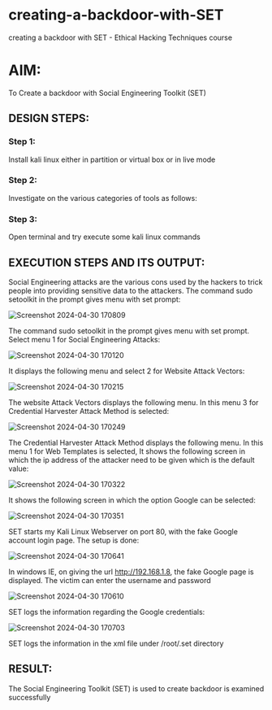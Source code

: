 # creating-a-backdoor-with-SET
creating a backdoor with SET - Ethical Hacking Techniques course

# AIM:
To Create a backdoor with Social Engineering Toolkit (SET)

## DESIGN STEPS:

### Step 1:

Install kali linux either in partition or virtual box or in live mode


### Step 2:

Investigate on the various categories of tools as follows:

### Step 3:

Open terminal and try execute some kali linux commands

## EXECUTION STEPS AND ITS OUTPUT:
Social Engineering attacks are the various cons used by the hackers to trick people into providing sensitive data to the attackers. 
The command sudo setoolkit in the prompt gives menu with set prompt:

![Screenshot 2024-04-30 170809](https://github.com/VARSHINI22009118/creating-a-backdoor-with-SET/assets/119401150/d8cd8cf7-a682-4a57-a087-fe527b00b854)



The command sudo setoolkit in the prompt gives menu with set prompt. Select menu 1 for Social Engineering Attacks:

![Screenshot 2024-04-30 170120](https://github.com/VARSHINI22009118/creating-a-backdoor-with-SET/assets/119401150/f4edb330-9312-4f25-aca6-a67b833f75b6)


It displays the following menu and select 2 for Website Attack Vectors:

![Screenshot 2024-04-30 170215](https://github.com/VARSHINI22009118/creating-a-backdoor-with-SET/assets/119401150/0b274cef-a871-47bc-b083-c6aeab259015)


The website Attack Vectors displays the following menu. In this menu 3 for Credential Harvester Attack Method is selected:

![Screenshot 2024-04-30 170249](https://github.com/VARSHINI22009118/creating-a-backdoor-with-SET/assets/119401150/83e7a966-ab97-430f-8615-1a43b2e1bf6b)


The Credential Harvester Attack Method displays the following menu. In this menu 1 for Web Templates is selected,
It shows the following screen in which the ip address of the attacker need to be given which is the default value:

![Screenshot 2024-04-30 170322](https://github.com/VARSHINI22009118/creating-a-backdoor-with-SET/assets/119401150/179b47d7-1cfc-4ca1-98de-768a45b05b23)

It shows the following screen in which the option Google can be selected:

![Screenshot 2024-04-30 170351](https://github.com/VARSHINI22009118/creating-a-backdoor-with-SET/assets/119401150/e3ee7c51-603b-49e3-a1a0-e9ac58bd2a68)


SET starts my Kali Linux Webserver on port 80, with the fake Google account login page. The setup is done:

![Screenshot 2024-04-30 170641](https://github.com/VARSHINI22009118/creating-a-backdoor-with-SET/assets/119401150/1fb845ff-49e8-4f28-9dcf-3ef767527846)


In windows IE, on giving the url http://192.168.1.8, the fake Google page is displayed. The victim can enter the username and password

![Screenshot 2024-04-30 170610](https://github.com/VARSHINI22009118/creating-a-backdoor-with-SET/assets/119401150/ba55fb7f-3f73-45f6-aee3-08b37bfa36fc)


SET logs the information regarding the Google credentials:

![Screenshot 2024-04-30 170703](https://github.com/VARSHINI22009118/creating-a-backdoor-with-SET/assets/119401150/4bfa9493-0862-4e14-a1fb-2df7e62594ba)


SET logs the information in the xml file under /root/.set directory
## RESULT:
The Social Engineering Toolkit (SET) is used to create backdoor is  examined successfully
